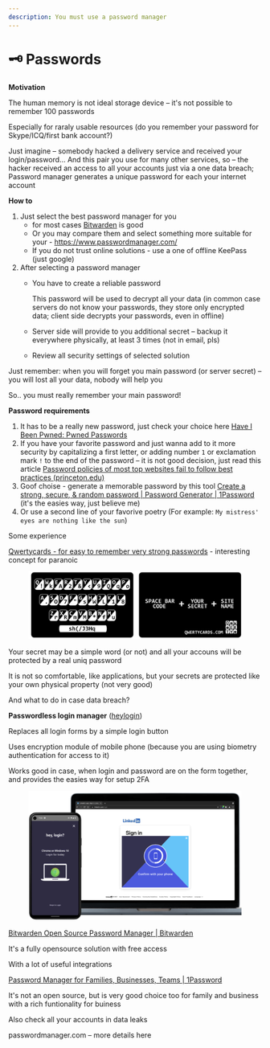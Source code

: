 ```yaml
---
description: You must use a password manager
---
```


# 🗝 Passwords

**Motivation**

The human memory is not ideal storage device – it's not possible to remember 100 passwords

Especially for raraly usable resources (do you remember your password for Skype/ICQ/first bank account?)

Just imagine – somebody hacked a delivery service and received your login/password... And this pair you use for many other services, so – the hacker received an access to all your accounts just via a one data breach; Password manager generates a unique password for each your internet account

**How to**

1. Just select the best password manager for you
   * for most cases [Bitwarden](https://bitwarden.com/) is good
   * Or you may compare them and select something more suitable for your - https://www.passwordmanager.com/
   * If you do not trust online solutions - use a one of offline KeePass (just google)
2. After selecting a password manager
   *   You have to create a reliable password

       This password will be used to decrypt all your data (in common case servers do not know your passwords, they store only encrypted data; client side decrypts your passwords, even in offline)
   * Server side will provide to you additional secret – backup it everywhere physically, at least 3 times (not in email, pls)
   * Review all security settings of selected solution

Just remember: when you will forget you main password (or server secret) – you will lost all your data, nobody will help you

So.. you must really remember your main password!

**Password requirements**&#x20;

1. It has to be a really new password, just check your choice here [Have I Been Pwned: Pwned Passwords](https://haveibeenpwned.com/Passwords)
2. If you have your favorite password and just wanna add to it more security by capitalizing a first letter, or adding number `1` or exclamation mark `!` to the end of the password – it is not good decision, just read this article [Password policies of most top websites fail to follow best practices (princeton.edu)](https://passwordpolicies.cs.princeton.edu/)
3. Goof choise - generate a memorable password by this tool [Create a strong, secure, & random password | Password Generator | 1Password](https://1password.com/password-generator/) (it's the easies way, just believe me)
4. Or use a second line of your favorive poetry (For example: `My mistress' eyes are nothing like the sun`)

Some experience

[Qwertycards - for easy to remember very strong passwords](https://www.qwertycards.com/) - interesting concept for paranoic

<figure><img src=".gitbook/assets/image.png" alt=""><figcaption></figcaption></figure>

Your secret may be a simple word (or not) and all your accouns will be protected by a real uniq password

It is not so comfortable, like applications, but your secrets are protected like your own physical property (not very good)

And what to do in case data breach?

**Passwordless login manager** ([heylogin](https://www.heylogin.com/en))

Replaces all login forms by a simple login button

Uses encryption module of mobile phone (because you are using biometry authentication for access to it)

Works good in case, when login and password are on the form together, and provides the easies way for setup 2FA

<figure><img src=".gitbook/assets/image (1).png" alt=""><figcaption></figcaption></figure>

[Bitwarden Open Source Password Manager | Bitwarden](https://bitwarden.com/)

It's a fully opensource solution with free access

With a lot of useful integrations

[Password Manager for Families, Businesses, Teams | 1Password](https://1password.com/)

It's not an open source, but is very good choice too for family and business with a rich funtionality for buiness

Also check all your accounts in data leaks

passwordmanager.com – more details here
